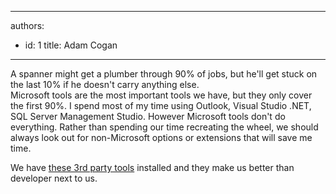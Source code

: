

---
authors:
  - id: 1
    title: Adam Cogan
---




<span class='intro'> A spanner might get a plumber through 90% of jobs, but he'll get stuck on the last 10% if he doesn't carry anything else.<br>
Microsoft tools are the most important tools&#160;we have, but they only cover the first 90%. I spend most of my time using Outlook, Visual Studio .NET, SQL Server Management Studio. However Microsoft tools don'​t do everything. Rather than spending our time recreating the wheel, we should always look out for non-Microsoft options or extensions that will save me time.
 </span>

We have 
<a href="http&#58;//www.ssw.com.au/ssw/Standards/DeveloperGeneral/Favourite3rdPartyTools.aspx">these 3rd party tools</a> installed and they make us better than developer next to us.<br>


